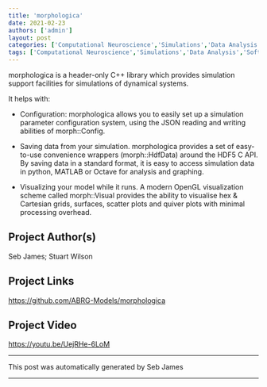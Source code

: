 ```yaml
---
title: 'morphologica'
date: 2021-02-23
authors: ['admin']
layout: post
categories: ['Computational Neuroscience','Simulations','Data Analysis','Software']
tags: ['Computational Neuroscience','Simulations','Data Analysis','Software']
---
```

morphologica is a header-only C++ library which provides simulation support facilities for simulations of dynamical systems.

It helps with:

* Configuration: morphologica allows you to easily set up a simulation parameter configuration system, using the JSON reading and writing abilities of morph::Config.

* Saving data from your simulation. morphologica provides a set of easy-to-use convenience wrappers (morph::HdfData) around the HDF5 C API. By saving data in a standard format, it is easy to access simulation data in python, MATLAB or Octave for analysis and graphing.

* Visualizing your model while it runs. A modern OpenGL visualization scheme called morph::Visual provides the ability to visualise hex & Cartesian grids, surfaces, scatter plots and quiver plots with minimal processing overhead.
## Project Author(s)
Seb James; Stuart Wilson
## Project Links
https://github.com/ABRG-Models/morphologica
## Project Video
https://youtu.be/UejRHe-6LoM
***
This post was automatically generated by
Seb James
***
